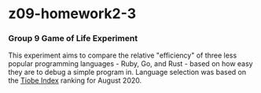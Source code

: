 # z09-homework2-3

### Group 9 Game of Life Experiment
This experiment aims to compare the relative "efficiency" of three less popular programming languages - Ruby, Go, and Rust - based on how easy they are to debug a simple program in. Language selection was based on the [Tiobe Index](https://www.tiobe.com/tiobe-index/) ranking for August 2020.
